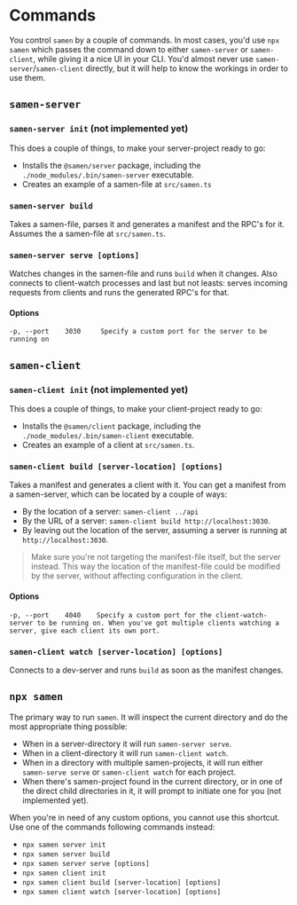 # Commands

You control `samen` by a couple of commands. In most cases, you'd use `npx samen` which passes the command down to either `samen-server` or `samen-client`, while giving it a nice UI in your CLI. You'd almost never use `samen-server`/`samen-client` directly, but it will help to know the workings in order to use them.

## `samen-server`

### `samen-server init` (not implemented yet)

This does a couple of things, to make your server-project ready to go:

- Installs the `@samen/server` package, including the `./node_modules/.bin/samen-server` executable.
- Creates an example of a samen-file at `src/samen.ts`

### `samen-server build`

Takes a samen-file, parses it and generates a manifest and the RPC's for it. Assumes the a samen-file at `src/samen.ts`.

### `samen-server serve [options]`

Watches changes in the samen-file and runs `build` when it changes. Also connects to client-watch processes and last but not leasts: serves incoming requests from clients and runs the generated RPC's for that.

#### Options

```
-p, --port    3030     Specify a custom port for the server to be running on
```

## `samen-client`

### `samen-client init` (not implemented yet)

This does a couple of things, to make your client-project ready to go:

- Installs the `@samen/client` package, including the `./node_modules/.bin/samen-client` executable.
- Creates an example of a client at `src/samen.ts`.

### `samen-client build [server-location] [options]`

Takes a manifest and generates a client with it. You can get a manifest from a samen-server, which can be located by a couple of ways:

- By the location of a server: `samen-client ../api`
- By the URL of a server: `samen-client build http://localhost:3030`.
- By leaving out the location of the server, assuming a server is running at `http://localhost:3030`.

> Make sure you're not targeting the manifest-file itself, but the server instead. This way the location of the manifest-file could be modified by the server, without affecting configuration in the client.

#### Options

```
-p, --port    4040    Specify a custom port for the client-watch-server to be running on. When you've got multiple clients watching a server, give each client its own port.
```

### `samen-client watch [server-location] [options]`

Connects to a dev-server and runs `build` as soon as the manifest changes.

## `npx samen`

The primary way to run `samen`. It will inspect the current directory and do the most appropriate thing possible:

- When in a server-directory it will run `samen-server serve`.
- When in a client-directory it will run `samen-client watch`.
- When in a directory with multiple samen-projects, it will run either `samen-serve serve` or `samen-client watch` for each project.
- When there's samen-project found in the current directory, or in one of the direct child directories in it, it will prompt to initiate one for you (not implemented yet).

When you're in need of any custom options, you cannot use this shortcut. Use one of the commands following commands instead:

- `npx samen server init`
- `npx samen server build`
- `npx samen server serve [options]`
- `npx samen client init`
- `npx samen client build [server-location] [options]`
- `npx samen client watch [server-location] [options]`
